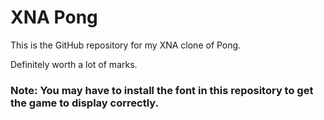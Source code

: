 # XNA Pong

This is the GitHub repository for my XNA clone of Pong.

Definitely worth a lot of marks.

### Note: You may have to install the font in this repository to get the game to display correctly.